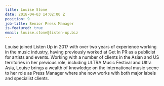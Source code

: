 ```yaml
---
title: Louise Stone
date: 2018-04-03 14:02:00 Z
position: 9
job-title: Senior Press Manager
is-featured: true
email: louise.stone@listen-up.biz
---
```


Louise joined Listen Up in 2017 with over two years of experience working in the music industry, having previously worked at Get In PR as a publicist for artists and events. Working with a number of clients in the Asian and US territories in her previous role, including ULTRA Music Festival and Ultra Asia, Louise brings a wealth of knowledge on the international music scene to her role as Press Manager where she now works with both major labels and specialist clients.